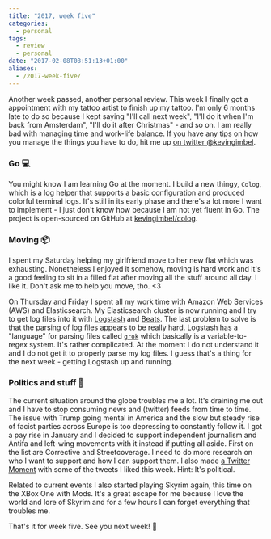```yaml
---
title: "2017, week five"
categories: 
  - personal
tags:
  - review
  - personal
date: "2017-02-08T08:51:13+01:00"
aliases:
  - /2017-week-five/
---
```


Another week passed, another personal review. This week I finally got a appointment with my tattoo artist to finish up my tattoo. I'm only 6 months late to do so because I kept saying "I'll call next week", "I'll do it when I'm back from Amsterdam", "I'll do it after Christmas" - and so on. I am really bad with managing time and work-life balance. If you have any tips on how you manage the things you have to do, hit me up [on twitter @kevingimbel](https://twitter.com/kevingimbel).

### Go 💻

You might know I am learning Go at the moment. I build a new thingy, `Colog`, which is a log helper that supports a basic configuration and produced colorful terminal logs. It's still in its early phase and there's a lot more I want to implement - I just don't know how because I am not yet fluent in Go. The project is open-sourced on GitHub at [kevingimbel/colog](https://github.com/kevingimbel/colog).

### Moving 📦

I spent my Saturday helping my girlfriend move to her new flat which was exhausting. Nonetheless I enjoyed it somehow, moving is hard work and it's a good feeling to sit in a filled flat after moving all the stuff around all day. I like it. Don't ask me to help you move, tho. <3

On Thursday and Friday I spent all my work time with Amazon Web Services (AWS) and Elasticsearch. My Elasticsearch cluster is now running and I try to get log files into it with [Logstash](https://www.elastic.co/products/logstash) and [Beats](https://www.elastic.co/products/beats). The last problem to solve is that the parsing of log files appears to be really hard. Logstash has a "language" for parsing files called [`grok`](https://www.elastic.co/guide/en/logstash/current/plugins-filters-grok.html#_grok_basics) which basically is a variable-to-regex system. It's rather complicated. At the moment I do not understand it and I do not get it to properly parse my log files. I guess that's a thing for the next week - getting Logstash up and running.

### Politics and stuff 🏴

The current situation around the globe troubles me a lot. It's draining me out and I have to stop consuming news and (twitter) feeds from time to time. The issue with Trump going mental in America and the slow but steady rise of facist parties across Europe is too depressing to constantly follow it. I got a pay rise in January and I decided to support independent journalism and Antifa and left-wing movements with it instead if putting all aside. First on the list are Corrective and Streetcoverage. I need to do more research on who I want to support and how I can support them. I also made [a Twitter Moment](https://twitter.com/i/moments/825810866377469953) with some of the tweets I liked this week. Hint: It's political.

Related to current events I also started playing Skyrim again, this time on the XBox One with Mods. It's a great escape for me because I love the world and lore of Skyrim and for a few hours I can forget everything that troubles me.

That's it for week five. See you next week! 🙋
